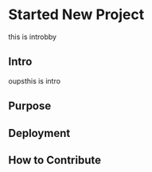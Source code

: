# Started New Project


this is introbby
## Intro
 
 oupsthis is intro
## Purpose

## Deployment

## How to Contribute

